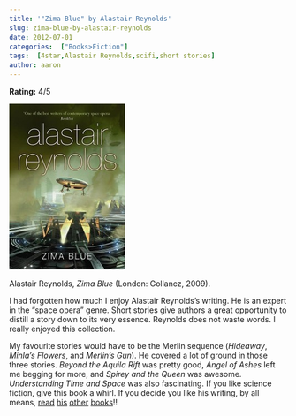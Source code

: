 ```yaml
---
title: '"Zima Blue" by Alastair Reynolds'
slug: zima-blue-by-alastair-reynolds
date: 2012-07-01
categories:  ["Books>Fiction"]
tags:  [4star,Alastair Reynolds,scifi,short stories]
author: aaron
---
```


**Rating:** 4/5

![](cover-210x300.jpg "Zima Blue")

Alastair Reynolds, *Zima Blue* (London: Gollancz, 2009).

I had forgotten how much I enjoy Alastair Reynolds’s writing. He is an expert in the “space opera” genre. Short stories give authors a great opportunity to distill a story down to its very essence. Reynolds does not waste words. I really enjoyed this collection.

My favourite stories would have to be the Merlin sequence (*Hideaway*, *Minla’s Flowers*, and *Merlin’s Gun*). He covered a lot of ground in those three stories. *Beyond the Aquila Rift* was pretty good, *Angel of Ashes* left me begging for more, and *Spirey and the Queen* was awesome. *Understanding Time and Space* was also fascinating. If you like science fiction, give this book a whirl. If you decide you like his writing, by all means, [read](../house-of-suns-by-alastair-reynolds "“House of Suns” by Alastair Reynolds") [his](../the-six-directions-of-space-by-alastair-reynolds "“The Six Directions of Space” by Alastair Reynolds") [other](../the-prefect-by-alastair-reynolds "“The Prefect” by Alastair Reynolds") [books](../revelation-space-trilogy-by-alastair-reynolds "“Revelation Space” trilogy by Alastair Reynolds")!!
